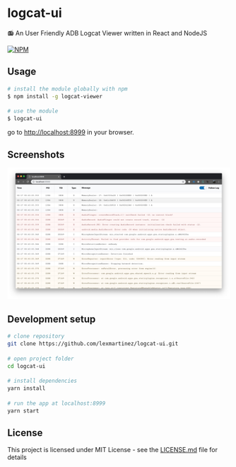 # logcat-ui

:radio: An User Friendly ADB Logcat Viewer written in React and NodeJS

[![NPM](https://nodei.co/npm/logcat-viewer.png?downloads=true&downloadRank=true&stars=true)](https://nodei.co/npm/logcat-viewer)

## Usage

```bash
# install the module globally with npm
$ npm install -g logcat-viewer

# use the module
$ logcat-ui
```

go to [http://localhost:8999](http://localhost:8999) in your browser.

## Screenshots

![screenshot-v1.0.0](https://github.com/lexmartinez/logcat-ui/raw/master/screenshots/screenshot-1.0.0.jpg)

## Development setup

``` bash
# clone repository
git clone https://github.com/lexmartinez/logcat-ui.git

# open project folder
cd logcat-ui

# install dependencies
yarn install

# run the app at localhost:8999
yarn start
```

## License

This project is licensed under MIT License - see the [LICENSE.md](https://github.com/lexmartinez/logcat-ui/blob/master/LICENSE.md) file for details